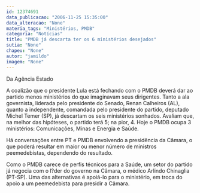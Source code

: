 ```yaml
---
id: 12374691
data_publicacao: "2006-11-25 15:35:00"
data_alteracao: "None"
materia_tags: "Ministérios, PMDB"
categoria: "Notícias"
title: "PMDB já descarta ter os 6 ministérios desejados"
sutia: "None"
chapeu: "None"
autor: "jamildo"
imagem: "None"
---
```

<p>Da Ag&ecirc;ncia Estado</p>
<p>A coaliz&atilde;o que o presidente Lula est&aacute; fechando com o PMDB dever&aacute; dar ao partido menos minist&eacute;rios do que imaginavam seus dirigentes. Tanto a ala governista, liderada pelo presidente do Senado, Renan Calheiros (AL), quanto a independente, comandada pelo presidente do partido, deputado Michel Temer (SP), j&aacute; descartam os seis minist&eacute;rios sonhados. Avaliam que, na melhor das hip&oacute;teses, o partido ter&aacute; 5; na pior, 4. Hoje o PMDB ocupa 3 minist&eacute;rios: Comunica&ccedil;&otilde;es, Minas e Energia e Sa&uacute;de.</p>
<p>H&aacute; conversa&ccedil;&otilde;es entre PT e PMDB envolvendo a presid&ecirc;ncia da C&acirc;mara, o que poder&aacute; resultar em maior ou menor n&uacute;mero de ministros peemedebistas, dependendo do resultado.</p>
<p>Como o PMDB carece de perfis t&eacute;cnicos para a Sa&uacute;de, um setor do partido j&aacute; negocia com o l?der do governo na C&acirc;mara, o m&eacute;dico Arlindo Chinaglia (PT-SP). Uma das alternativas &eacute; apoi&aacute;-lo para o minist&eacute;rio, em troca do apoio a um peemedebista para presidir a C&acirc;mara.</p>

